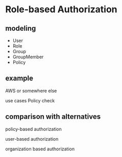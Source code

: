 # Role-based Authorization

## modeling

- User
- Role
- Group
- GroupMember
- Policy

## example

AWS or somewhere else

use cases
Policy check

## comparison with alternatives

policy-based authorization

user-based authorization

organization based authorization

